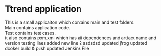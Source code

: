 # Ttrend application

This is a small applicaiton which contains main and test folders.  
Main contains application code.  
Test contains test cases.  
It also contains pom.xml which has all dependences and artfact name and version
testing lines
added new line 2
asdsdsd
updated jfrog
updated dcoker build & push
updated Jenkins File
